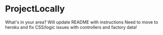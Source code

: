 # ProjectLocally
What's in your area? 
Will update README with instructions 
Need to move to heroku and fix CSS/logic issues with controllers and factory data!
